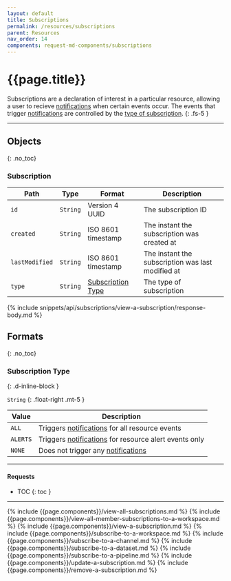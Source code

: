 ```yaml
---
layout: default
title: Subscriptions
permalink: /resources/subscriptions
parent: Resources
nav_order: 14
components: request-md-components/subscriptions
---
```


# {{page.title}}

Subscriptions are a declaration of interest in a particular resource, allowing a user to recieve [notifications](notifications) when certain events occur. The events that trigger [notifications](notifications) are controlled by the [type of subscription](#subscription-type).
{: .fs-5 }

---

## Objects
{: .no_toc}

### Subscription

Path | Type | Format | Description
---- | ---- | ------ | -----------
`id` | `String` | Version 4 UUID | The subscription ID
`created` | `String` | ISO 8601 timestamp | The instant the subscription was created at
`lastModified` | `String` | ISO 8601 timestamp | The instant the subscription was last modified at
`type` | `String` | [Subscription Type](#subscription-type) | The type of subscription

{% include snippets/api/subscriptions/view-a-subscription/response-body.md %}

## Formats
{: .no_toc}

### Subscription Type
{: .d-inline-block }

`String`
{: .float-right .mt-5 }

Value | Description
----- | -----------
`ALL` | Triggers [notifications](notifications) for all resource events
`ALERTS` | Triggers [notifications](notifications) for resource alert events only
`NONE` | Does not trigger any [notifications](notifications)

---

#### Requests

- TOC
{: toc }

---

{% include {{page.components}}/view-all-subscriptions.md %}
{% include {{page.components}}/view-all-member-subscriptions-to-a-workspace.md %}
{% include {{page.components}}/view-a-subscription.md %}
{% include {{page.components}}/subscribe-to-a-workspace.md %}
{% include {{page.components}}/subscribe-to-a-channel.md %}
{% include {{page.components}}/subscribe-to-a-dataset.md %}
{% include {{page.components}}/subscribe-to-a-pipeline.md %}
{% include {{page.components}}/update-a-subscription.md %}
{% include {{page.components}}/remove-a-subscription.md %}
